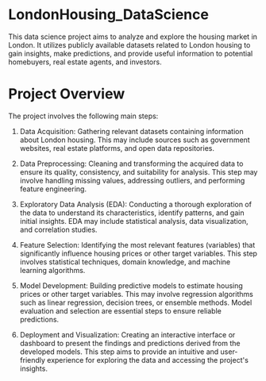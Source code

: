 # LondonHousing_DataScience

This data science project aims to analyze and explore the housing market in London. It utilizes publicly available datasets related to London housing to gain insights, make predictions, and provide useful information to potential homebuyers, real estate agents, and investors.
# Project Overview
The project involves the following main steps:

1) Data Acquisition: Gathering relevant datasets containing information about London housing. This may include sources such as government websites, real estate platforms, and open data repositories.

2) Data Preprocessing: Cleaning and transforming the acquired data to ensure its quality, consistency, and suitability for analysis. This step may involve handling missing values, addressing outliers, and performing feature engineering.

3) Exploratory Data Analysis (EDA): Conducting a thorough exploration of the data to understand its characteristics, identify patterns, and gain initial insights. EDA may include statistical analysis, data visualization, and correlation studies.

4) Feature Selection: Identifying the most relevant features (variables) that significantly influence housing prices or other target variables. This step involves statistical techniques, domain knowledge, and machine learning algorithms.

5) Model Development: Building predictive models to estimate housing prices or other target variables. This may involve regression algorithms such as linear regression, decision trees, or ensemble methods. Model evaluation and selection are essential steps to ensure reliable predictions.
6) Deployment and Visualization: Creating an interactive interface or dashboard to present the findings and predictions derived from the developed models. This step aims to provide an intuitive and user-friendly experience for exploring the data and accessing the project's insights.
